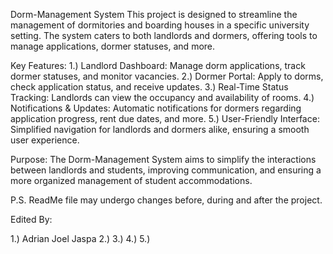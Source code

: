 Dorm-Management System
This project is designed to streamline the management of dormitories and boarding houses in a specific university setting. The system caters to both landlords and dormers, offering tools to manage applications, dormer statuses, and more.

Key Features:
1.) Landlord Dashboard: Manage dorm applications, track dormer statuses, and monitor vacancies.
2.) Dormer Portal: Apply to dorms, check application status, and receive updates.
3.) Real-Time Status Tracking: Landlords can view the occupancy and availability of rooms.
4.) Notifications & Updates: Automatic notifications for dormers regarding application progress, rent due dates, and more.
5.) User-Friendly Interface: Simplified navigation for landlords and dormers alike, ensuring a smooth user experience.

Purpose:
The Dorm-Management System aims to simplify the interactions between landlords and students, improving communication, and ensuring a more organized management of student accommodations.

P.S. ReadMe file may undergo changes before, during and after the project.




Edited By:

1.) Adrian Joel Jaspa
2.)
3.)
4.)
5.)